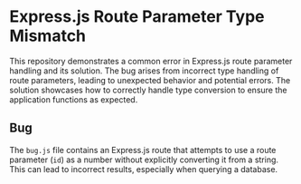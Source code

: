 # Express.js Route Parameter Type Mismatch

This repository demonstrates a common error in Express.js route parameter handling and its solution.  The bug arises from incorrect type handling of route parameters, leading to unexpected behavior and potential errors. The solution showcases how to correctly handle type conversion to ensure the application functions as expected. 

## Bug
The `bug.js` file contains an Express.js route that attempts to use a route parameter (`id`) as a number without explicitly converting it from a string. This can lead to incorrect results, especially when querying a database.